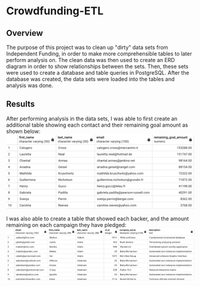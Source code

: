 # Crowdfunding-ETL
## Overview
The purpose of this project was to clean up "dirty" data sets from Independent Funding, in order to make more comprehensible tables to later perform analysis on.  The clean data was then used to create an ERD diagram in order to show relationships between the sets.  Then, these sets were used to create a database and table queries in PostgreSQL.  After the database was created, the data sets were loaded into the tables and analysis was done.  

## Results
After performing analysis in the data sets, I was able to first create an additional table showing each contact and their remaining goal amount as shown below:
![Contacts Remaining Amount](https://github.com/heatherhutchinson211/Crowdfunding-ETL/blob/main/Screenshot%202023-01-18%20at%205.32.37%20PM.png)

I was also able to create a table that showed each backer, and the amount remaining on each campaign they have pledged:
![Backers Remaining Amount](https://github.com/heatherhutchinson211/Crowdfunding-ETL/blob/main/Screenshot%202023-01-18%20at%205.33.44%20PM.png)
